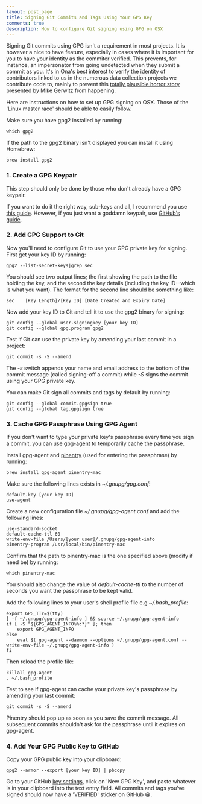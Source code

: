 ```yaml
---
layout: post_page
title: Signing Git Commits and Tags Using Your GPG Key
comments: true
description: How to configure Git signing using GPG on OSX
---
```


Signing Git commits using GPG isn't a requirement in most projects. It is however a nice to have feature, especially in cases where it is important for you to have your identity as the commiter verified. This prevents, for instance, an impersonator from going undetected when they submit a commit as you. It's in Ona's best interest to verify the identity of contributors linked to us in the numerous data collection projects we contribute code to, mainly to prevent this [totally plausible horror story](https://mikegerwitz.com/papers/git-horror-story) presented by Mike Gerwitz from happening.

Here are instructions on how to set up GPG signing on OSX. Those of the 'Linux master race' should be able to easily follow.

Make sure you have gpg2 installed by running:

    which gpg2

If the path to the gpg2 binary isn't displayed you can install it using Homebrew:

    brew install gpg2

### 1. Create a GPG Keypair

This step should only be done by those who don't already have a GPG keypair.

If you want to do it the right way, sub-keys and all, I recommend you use [this guide](https://alexcabal.com/creating-the-perfect-gpg-keypair/). However, if you just want a goddamn keypair, use [GitHub's guide](https://help.github.com/articles/generating-a-new-gpg-key/).

### 2. Add GPG Support to Git

Now you'll need to configure Git to use your GPG private key for signing. First get your key ID by running:

    gpg2 --list-secret-keys|grep sec

You should see two output lines; the first showing the path to the file holding the key, and the second the key details (including the key ID--which is what you want). The format for the second line should be something like:

    sec    [Key Length]/[Key ID] [Date Created and Expiry Date]

Now add your key ID to Git and tell it to use the gpg2 binary for signing:

    git config --global user.signingkey [your key ID]
    git config --global gpg.program gpg2

Test if Git can use the private key by amending your last commit in a project:

    git commit -s -S --amend

The *-s* switch appends your name and email address to the bottom of the commit message (called signing-off a commit) while *-S* signs the commit using your GPG private key.

You can make Git sign all commits and tags by default by running:

    git config --global commit.gpgsign true
    git config --global tag.gpgsign true

### 3. Cache GPG Passphrase Using GPG Agent

If you don't want to type your private key's passphrase every time you sign a commit, you can use [gpg-agent](https://wiki.archlinux.org/index.php/GnuPG#gpg-agent) to temporarily cache the passphrase.

Install gpg-agent and [pinentry](https://www.gnupg.org/related_software/pinentry/index.en.html) (used for entering the passphrase) by running:

    brew install gpg-agent pinentry-mac

Make sure the following lines exists in *~/.gnupg/gpg.conf*:

    default-key [your key ID]
    use-agent

Create a new configuration file *~/.gnupg/gpg-agent.conf* and add the following lines:

    use-standard-socket
    default-cache-ttl 60
    write-env-file /Users/[your user]/.gnupg/gpg-agent-info
    pinentry-program /usr/local/bin/pinentry-mac

Confirm that the path to pinentry-mac is the one specified above (modify if need be) by running:

    which pinentry-mac

You should also change the value of *default-cache-ttl* to the number of seconds you want the passphrase to be kept valid.

Add the following lines to your user's shell profile file e.g *~/.bash_profile*:

    export GPG_TTY=$(tty)
    [ -f ~/.gnupg/gpg-agent-info ] && source ~/.gnupg/gpg-agent-info
    if [ -S "${GPG_AGENT_INFO%%:*}" ]; then
        export GPG_AGENT_INFO
    else
        eval $( gpg-agent --daemon --options ~/.gnupg/gpg-agent.conf --write-env-file ~/.gnupg/gpg-agent-info )
    fi

Then reload the profile file:

    killall gpg-agent
    . ~/.bash_profile

Test to see if gpg-agent can cache your private key's passphrase by amending your last commit:

    git commit -s -S --amend

Pinentry should pop up as soon as you save the commit message. All subsequent commits shouldn't ask for the passphrase until it expires on gpg-agent.

### 4. Add Your GPG Public Key to GitHub

Copy your GPG public key into your clipboard:

    gpg2 --armor --export [your key ID] | pbcopy

Go to your GitHub [key settings](https://github.com/settings/keys), click on 'New GPG Key', and paste whatever is in your clipboard into the text entry field. All commits and tags you've signed should now have a 'VERIFIED' sticker on GitHub 😀.